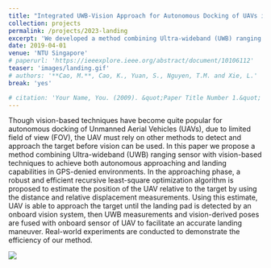 ```yaml
---
title: "Integrated UWB-Vision Approach for Autonomous Docking of UAVs in GPS-denied Environments"
collection: projects
permalink: /projects/2023-landing
excerpt: 'We developed a method combining Ultra-wideband (UWB) ranging sensor with vision-based techniques to achieve both autonomous approaching and landing capabilities in GPS-denied environments.'
date: 2019-04-01
venue: 'NTU Singapore'
# paperurl: 'https://ieeexplore.ieee.org/abstract/document/10106112'
teaser: 'images/landing.gif'
# authors: '**Cao, M.**, Cao, K., Yuan, S., Nguyen, T.M. and Xie, L.'
break: 'yes'

# citation: 'Your Name, You. (2009). &quot;Paper Title Number 1.&quot; <i>Journal 1</i>. 1(1).'
---
```


Though vision-based techniques have become quite popular for autonomous docking of Unmanned Aerial Vehicles (UAVs), due to limited field of view (FOV), the UAV must rely on other methods to detect and approach the target before vision can be used. In this paper we propose a method combining Ultra-wideband (UWB) ranging sensor with vision-based techniques to achieve both autonomous approaching and landing capabilities in GPS-denied environments. In the approaching phase, a robust and efficient recursive least-square optimization algorithm is proposed to estimate the position of the UAV relative to the target by using the distance and relative displacement measurements. Using this estimate, UAV is able to approach the target until the landing pad is detected by an onboard vision system, then UWB measurements and vision-derived poses are fused with onboard sensor of UAV to facilitate an accurate landing maneuver. Real-world experiments are conducted to demonstrate the efficiency of our method.

<img style="float: center;" src="images/landing.gif">



<!-- Recommended citation: Your Name, You. (2009). "Paper Title Number 1." <i>Journal 1</i>. 1(1). -->